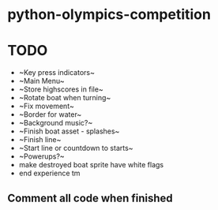 # python-olympics-competition

# TODO

* ~Key press indicators~
* ~Main Menu~
* ~Store highscores in file~
* ~Rotate boat when turning~
* ~Fix movement~
* ~Border for water~
* ~Background music?~
* ~Finish boat asset - splashes~
* ~Finish line~
* ~Start line or countdown to starts~
* ~Powerups?~
* make destroyed boat sprite have white flags
* end experience tm

## Comment all code when finished